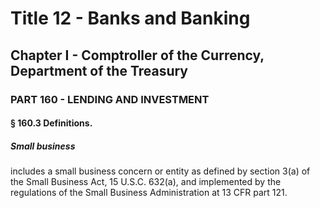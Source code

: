 
# Title 12 - Banks and Banking
## Chapter I - Comptroller of the Currency, Department of the Treasury
### PART 160 - LENDING AND INVESTMENT
#### § 160.3 Definitions.
##### Small business

includes a small business concern or entity as defined by section 3(a) of the Small Business Act, 15 U.S.C. 632(a), and implemented by the regulations of the Small Business Administration at 13 CFR part 121.
